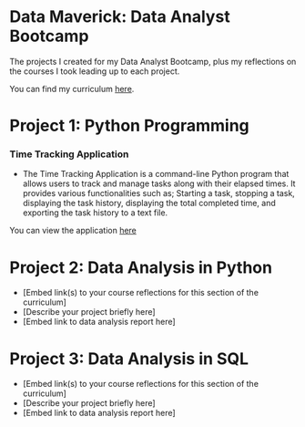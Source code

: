 # Data Maverick: Data Analyst Bootcamp

The projects I created for my Data Analyst Bootcamp, plus my reflections on the courses I took leading up to each project.

You can find my curriculum [here](https://airtable.com/shr3d0a6rQa1OPL2i).

# Project 1: Python Programming

### Time Tracking Application
- The Time Tracking Application is a command-line Python program that allows users to track and manage tasks along with their elapsed times. It provides various functionalities such as;
Starting a task, stopping a task, displaying the task history, displaying the total completed time, and exporting the task history to a text file.


You can view the application [here](https://github.com/VictorMigwe/Projects/tree/main/Project1%20-%20Python%20Programming/Time%20Tracking%20Application)

# Project 2: Data Analysis in Python

- [Embed link(s) to your course reflections for this section of the curriculum]
- [Describe your project briefly here]
- [Embed link to data analysis report here]

# Project 3: Data Analysis in SQL

- [Embed link(s) to your course reflections for this section of the curriculum]
- [Describe your project briefly here]
- [Embed link to data analysis report here]
